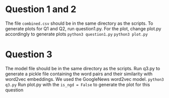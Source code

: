 # Question 1 and 2
The file `combined.csv` should be in the same directory as the scripts.
To generate plots for Q1 and Q2, run question1.py. For the plot, change plot.py accordingly to generate plots
`python3 question1.py`
`python3 plot.py`

# Question 3
The model file should be in the same directory as the scripts.
Run q3.py to generate a pickle file containing the word pairs and their similarity with word2vec embeddings. We used the GoogleNews word2vec model.
`python3 q3.py`
Run plot.py with the `is_ngd = False` to generate the plot for this question

